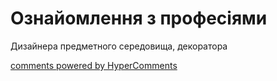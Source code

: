 <div id="hypercomments_widget" class="js-hypercomments-widget invisible"></div>

# Ознайомлення з професіями

Дизайнера предметного середовища, декоратора 

<div class="js-hypercomments-container">
<a href="http://hypercomments.com" class="hc-link" title="comments widget">comments powered by HyperComments</a>
</div>